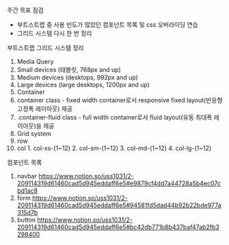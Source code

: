 주간 목표 점검
- 부트스트랩 중 사용 빈도가 많았던 컴포넌트 목록 및 css 오버라이딩 연습
- 그리드 시스템 다시 한 번 정리


부트스트랩 그리드 시스템 정리
1. Media Query
  1. Small devices (태블릿, 768px and up)
  2. Medium devices (desktops, 992px and up)
  3. Large devices (large desktops, 1200px and up)
2. Container
  1. container class
    - fixed width container로서 responsive fixed layout(반응형 고정폭 레이아웃) 제공
  2. .container-fluid class
    - full width container로서 fluid layout(유동 최대폭 레이아웃)을 제공
3. Grid system
  1. row
  2. col
    1. col-xs-(1~12)
    2. col-sm-(1~12)
    3. col-md-(1~12)
    4. col-lg-(1~12)


컴포넌트 목록
1. navbar
    https://www.notion.so/uss1031/2-209114319d61460cad5d945eddaff6e5#e9879cf4dd7a44728a5b4ec07cbd1ac8
2. form
    https://www.notion.so/uss1031/2-209114319d61460cad5d945eddaff6e5#94581fd5dad44b92b22bde977a315d7b
3. button
    https://www.notion.so/uss1031/2-209114319d61460cad5d945eddaff6e5#bc42db771b8b437baf47ab2fb3298400